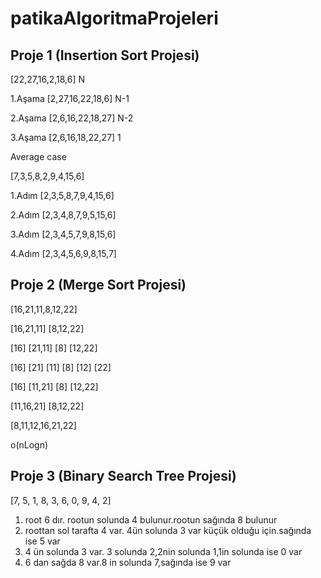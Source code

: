 # patikaAlgoritmaProjeleri

## Proje 1 (Insertion Sort Projesi)
[22,27,16,2,18,6] N

1.Aşama
[2,27,16,22,18,6] N-1

2.Aşama
[2,6,16,22,18,27] N-2

3.Aşama
[2,6,16,18,22,27] 1

Average case

[7,3,5,8,2,9,4,15,6]

1.Adım
[2,3,5,8,7,9,4,15,6]

2.Adım
[2,3,4,8,7,9,5,15,6]

3.Adım
[2,3,4,5,7,9,8,15,6]

4.Adım
[2,3,4,5,6,9,8,15,7]


## Proje 2 (Merge Sort Projesi)

[16,21,11,8,12,22] 

[16,21,11]           [8,12,22]

[16]   [21,11]       [8]    [12,22]

[16]  [21]  [11]     [8]  [12]  [22]	
 
[16]  [11,21]        [8]  [12,22]

[11,16,21]           [8,12,22]

[8,11,12,16,21,22]  

o(nLogn)


## Proje 3 (Binary Search Tree Projesi)

[7, 5, 1, 8, 3, 6, 0, 9, 4, 2]

1. root 6 dır. rootun solunda 4 bulunur.rootun sağında 8 bulunur
2. roottan sol tarafta 4 var. 4ün solunda 3 var küçük olduğu için.sağında ise 5 var
3. 4 ün solunda 3 var. 3 solunda 2,2nin solunda 1,1in solunda ise 0 var
4. 6 dan sağda 8 var.8 in solunda 7,sağında ise 9 var  
